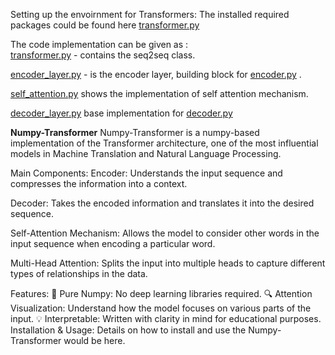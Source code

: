 Setting up the envoirnment for Transformers:
The installed required packages could be found here [transformer.py](https://github.com/AmritanshuV/Numpy-Transformer/blob/main/transformer/requirements.txt)

The code implementation can be given as :  
[transformer.py]( https://github.com/AmritanshuV/Numpy-Transformer/blob/main/transformer.py) - contains the seq2seq class.

[encoder_layer.py](https://github.com/AmritanshuV/Numpy-Transformer/blob/main/layers/combined/decoder_layer.py) - is the encoder layer, building block for [encoder.py](https://github.com/AmritanshuV/Numpy-Transformer/blob/main/encoder.py) .

[self_attention.py](https://github.com/AmritanshuV/Numpy-Transformer/blob/main/layers/combined/self_attention.py) shows the implementation of self attention mechanism.

[decoder_layer.py](https://github.com/AmritanshuV/Numpy-Transformer/blob/main/decoder.py) base implementation for [decoder.py](https://github.com/AmritanshuV/Numpy-Transformer/blob/main/decoder.py)




**Numpy-Transformer**
Numpy-Transformer is a numpy-based implementation of the Transformer architecture, one of the most influential models in Machine Translation and Natural Language Processing.

Main Components:
Encoder: Understands the input sequence and compresses the information into a context.

Decoder: Takes the encoded information and translates it into the desired sequence.

Self-Attention Mechanism: Allows the model to consider other words in the input sequence when encoding a particular word.

Multi-Head Attention: Splits the input into multiple heads to capture different types of relationships in the data.

Features:
🚀 Pure Numpy: No deep learning libraries required.
🔍 Attention Visualization: Understand how the model focuses on various parts of the input.
💡 Interpretable: Written with clarity in mind for educational purposes.
Installation & Usage:
Details on how to install and use the Numpy-Transformer would be here.
